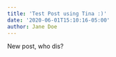 ```yaml
---
title: 'Test Post using Tina :)'
date: '2020-06-01T15:10:16-05:00'
author: Jane Doe
---
```

New post, who dis?